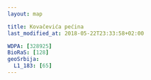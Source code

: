 ```yaml
---
layout: map

title: Kovačevića pećina
last_modified_at: 2018-05-22T23:33:58+02:00

WDPA: [328925]
BioRaS: [128]
geoSrbija:
  L1_183: [65]
---
```

